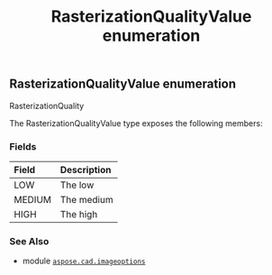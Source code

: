 ﻿---
title: RasterizationQualityValue enumeration
second_title: Aspose.CAD for Python via .NET API References
description: 
type: docs
weight: 360
url: /python-net/aspose.cad.imageoptions/rasterizationqualityvalue/
is_root: false
---

## RasterizationQualityValue enumeration

RasterizationQuality



The RasterizationQualityValue type exposes the following members:

### Fields
| Field | Description |
| :- | :- |
| LOW | The low |
| MEDIUM | The medium |
| HIGH | The high |



### See Also
* module [`aspose.cad.imageoptions`](..)

